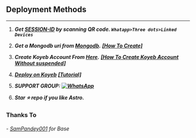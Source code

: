 
## Deployment Methods
---
1. ***Get [SESSION-ID](https://replit.com/@astromdqr/Astro-MD-Qr?output%20only=1&lite=1#index.js) by scanning QR code. `Whatapp>Three dots>Linked Devices`***
2. ***Get a Mongodb uri from [Mongodb](https://api.clever-cloud.com/v2/sessions/signup).***  ***[[How To Create]](https://youtu.be/TD2jJwHBug0)***
3. ***Create Koyeb Account From [Here](https://app.koyeb.com/auth/signin).*** ***[[How To Create Koyeb Account Without suspended]](https://youtu.be/7kP2UNeoxdo)***
4. ***[Deploy on Koyeb](https://tinyurl.com/astromdv5)*** ***[[Tutorial]](https://youtu.be/-gkhE0byFEs)***
5. ***SUPPORT GROUP: <a href="https://"><img alt="WhatsApp" src="https://camo.githubusercontent.com/2157131829ac512183ee8f8b6c6f803688a4cc66a2e686602844e80478401a7c/68747470733a2f2f696d672e736869656c64732e696f2f62616467652f4a6f696e2047726f75702d3235443336363f7374796c653d666f722d7468652d6261646765266c6f676f3d7768617473617070266c6f676f436f6c6f723d7768697465"/></a>***

6. ***Star ⭐ repo if you like Astro.***
### Thanks To

###### - [SamPandey001](https://github.com/SamPandey001/Secktor-Md) for Base

